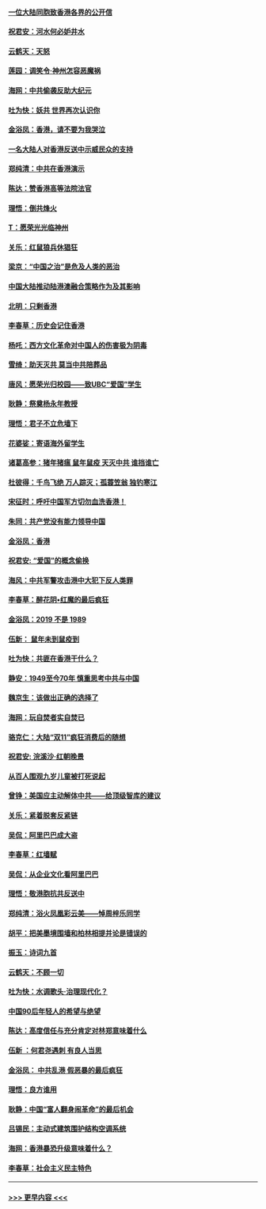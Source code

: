 #### [一位大陆同胞致香港各界的公开信](../pages/nsc993/n11675761.md?t=11240211) 
#### [祝君安：河水何必妒井水](../pages/nsc993/n11675746.md?t=11240211) 
#### [云鹤天：天怒](../pages/nsc993/n11675718.md?t=11240211) 
#### [莲园：调笑令‧神州怎容恶魔祸](../pages/nsc993/n11675648.md?t=11240211) 
#### [海网：中共偷袭反助大纪元](../pages/nsc993/n11673515.md?t=11240211) 
#### [吐为快：妖共 世界再次认识你](../pages/nsc993/n11673506.md?t=11240211) 
#### [金浴凤：香港，请不要为我哭泣](../pages/nsc993/n11673248.md?t=11240211) 
#### [一名大陆人对香港反送中示威民众的支持](../pages/nsc993/n11672615.md?t=11240211) 
#### [郑纯清：中共在香港演示](../pages/nsc993/n11670539.md?t=11240211) 
#### [陈达：赞香港高等法院法官](../pages/nsc993/n11669542.md?t=11240211) 
#### [理悟：倒共烽火](../pages/nsc993/n11668844.md?t=11240211) 
#### [T：愿荣光光临神州](../pages/nsc993/n11668421.md?t=11240211) 
#### [关乐：红鼠狼兵休猖狂](../pages/nsc993/n11668378.md?t=11240211) 
#### [梁京：“中国之治”是危及人类的恶治](../pages/nsc993/n11668328.md?t=11240211) 
#### [中国大陆推动陆港澳融合策略作为及其影响](../pages/nsc993/n11668157.md?t=11240211) 
#### [北明：只剩香港](../pages/nsc993/n11668002.md?t=11240211) 
#### [李春草：历史会记住香港](../pages/nsc993/n11667927.md?t=11240211) 
#### [杨吒：西方文化革命对中国人的伤害极为阴毒](../pages/nsc993/n11664521.md?t=11240211) 
#### [雪绮：助天灭共 莫当中共陪葬品](../pages/nsc993/n11662650.md?t=11240211) 
#### [唐风：愿荣光归校园——致UBC“爱国”学生](../pages/nsc993/n11662194.md?t=11240211) 
#### [耿静：祭奠杨永年教授](../pages/nsc993/n11662514.md?t=11240211) 
#### [理悟：君子不立危墙下](../pages/nsc993/n11662172.md?t=11240211) 
#### [花婆娑：寄语海外留学生](../pages/nsc993/n11662121.md?t=11240211) 
#### [诸葛高参：猪年猪瘟 鼠年鼠疫 天灭中共 谁挡谁亡](../pages/nsc993/n11661980.md?t=11240211) 
#### [杜彼得：千鸟飞绝 万人踪灭；孤蓑笠翁 独钓寒江](../pages/nsc993/n11661170.md?t=11240211) 
#### [宋征时：呼吁中国军方切勿血洗香港！](../pages/nsc993/n11415318.md?t=11240211) 
#### [朱同：共产党没有能力领导中国](../pages/nsc993/n11660421.md?t=11240211) 
#### [金浴凤：香港](../pages/nsc993/n11660419.md?t=11240211) 
#### [祝君安: “爱国”的概念偷换](../pages/nsc993/n11659706.md?t=11240211) 
#### [海风：中共军警攻击港中大犯下反人类罪](../pages/nsc993/n11659632.md?t=11240211) 
#### [李春草：醉花阴•红魔的最后疯狂](../pages/nsc993/n11659287.md?t=11240211) 
#### [金浴凤：2019 不是 1989](../pages/nsc993/n11657663.md?t=11240211) 
#### [伍新： 鼠年未到鼠疫到](../pages/nsc993/n11655098.md?t=11240211) 
#### [吐为快：共匪在香港干什么？](../pages/nsc993/n11654891.md?t=11240211) 
#### [静安：1949至今70年 慎重思考中共与中国](../pages/nsc993/n11651244.md?t=11240211) 
#### [魏京生：该做出正确的选择了](../pages/nsc993/n11653084.md?t=11240211) 
#### [海网：玩自焚者实自焚已](../pages/nsc993/n11652423.md?t=11240211) 
#### [骆克仁：大陆“双11”疯狂消费后的随想](../pages/nsc993/n11652305.md?t=11240211) 
#### [祝君安: 浣溪沙·红朝晚景](../pages/nsc993/n11652258.md?t=11240211) 
#### [从百人围观九岁儿童被打死说起](../pages/nsc993/n11651030.md?t=11240211) 
#### [曾铮：美国应主动解体中共——给顶级智库的建议](../pages/nsc993/n11649888.md?t=11240211) 
#### [关乐：紧着脱套反紧链](../pages/nsc993/n11649069.md?t=11240211) 
#### [吴侃：阿里巴巴成大盗](../pages/nsc993/n11645523.md?t=11240211) 
#### [李春草：红墙赋](../pages/nsc993/n11646389.md?t=11240211) 
#### [吴侃：从企业文化看阿里巴巴](../pages/nsc993/n11645476.md?t=11240211) 
#### [理悟：敬港胞抗共反送中](../pages/nsc993/n11645466.md?t=11240211) 
#### [郑纯清：浴火凤凰彩云美——悼周梓乐同学](../pages/nsc993/n11645155.md?t=11240211) 
#### [胡平：把美墨境围墙和柏林相提并论是错误的](../pages/nsc993/n11645134.md?t=11240211) 
#### [振玉：诗词九首](../pages/nsc993/n11644081.md?t=11240211) 
#### [云鹤天：不顾一切](../pages/nsc993/n11643508.md?t=11240211) 
#### [吐为快：水调歌头·治理现代化？](../pages/nsc993/n11643485.md?t=11240211) 
#### [中国90后年轻人的希望与绝望](../pages/nsc993/n11642317.md?t=11240211) 
#### [陈达：高度信任与充分肯定对林郑意味着什么](../pages/nsc993/n11641441.md?t=11240211) 
#### [伍新 ：何君尧遇刺 有良人当思](../pages/nsc993/n11641503.md?t=11240211) 
#### [金浴凤： 中共乱港  假恶暴的最后疯狂](../pages/nsc993/n11641495.md?t=11240211) 
#### [理悟：良方谁用](../pages/nsc993/n11641463.md?t=11240211) 
#### [耿静：中国“富人翻身闹革命”的最后机会](../pages/nsc993/n11640655.md?t=11240211) 
#### [吕锡民：主动式建筑围护结构空调系统](../pages/nsc993/n11640168.md?t=11240211) 
#### [海网：香港暴恐升级意味着什么？](../pages/nsc993/n11635904.md?t=11240211) 
#### [李春草：社会主义民主特色](../pages/nsc993/n11634657.md?t=11240211) 

----
#### [ >>> 更早内容 <<< ](../indexes/nsc993-earlier.md)
